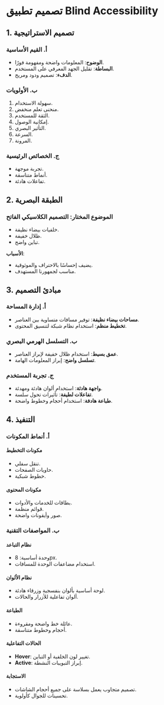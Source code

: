 # تصميم تطبيق Blind Accessibility

## 1. تصميم الاستراتيجية

### أ. القيم الأساسية

- **الوضوح**: المعلومات واضحة ومفهومة فورًا.
- **البساطة**: تقليل الجهد المعرفي على المستخدم.
- **الدفء**: تصميم ودود ومريح.

### ب. الأولويات

1. سهولة الاستخدام.
2. منحنى تعلم منخفض.
3. الثقة للمستخدم.
4. إمكانية الوصول.
5. التأثير البصري.
6. السرعة.
7. المرونة.

### ج. الخصائص الرئيسية

- تجربة موجهة.
- أنماط متناسقة.
- تفاعلات هادئة.

## 2. الطبقة البصرية

### الموضوع المختار: **التصميم الكلاسيكي الفاتح**

- خلفيات بيضاء نظيفة.
- ظلال خفيفة.
- تباين واضح.

**الأسباب**:

- يضيف إحساسًا بالاحتراف والموثوقية.
- مناسب لجمهورنا المستهدف.

## 3. مبادئ التصميم

### أ. إدارة المساحة

- **مساحات بيضاء نظيفة**: توفير مسافات متساوية بين العناصر.
- **تخطيط منظم**: استخدام نظام شبكة لتنسيق المحتوى.

### ب. التسلسل الهرمي البصري

- **عمق بسيط**: استخدام ظلال خفيفة لإبراز العناصر.
- **تسلسل واضح**: إبراز المعلومات الهامة.

### ج. تجربة المستخدم

- **واجهة هادئة**: استخدام ألوان هادئة ومهدئة.
- **تفاعلات لطيفة**: تأثيرات تحول سلسة.
- **طباعة هادفة**: استخدام أحجام وخطوط واضحة.

## 4. التنفيذ

### أ. أنماط المكونات

#### مكونات التخطيط

- تنقل سفلي.
- حاويات الصفحات.
- خطوط شبكية.

#### مكونات المحتوى

- بطاقات للخدمات والأدوات.
- قوائم منظمة.
- صور وأيقونات واضحة.

### ب. المواصفات التقنية

#### نظام التباعد

- وحدة أساسية: 8px.
- استخدام مضاعفات الوحدة للمسافات.

#### نظام الألوان

- لوحة أساسية بألوان بنفسجية وزرقاء هادئة.
- ألوان تفاعلية للأزرار والحالات.

#### الطباعة

- عائلة خط واضحة ومقروءة.
- أحجام وخطوط متناسقة.

#### الحالات التفاعلية

- **Hover**: تغيير لون الخلفية أو التباين.
- **Active**: إبراز التبويبات النشطة.

#### الاستجابة

- تصميم متجاوب يعمل بسلاسة على جميع أحجام الشاشات.
- تحسينات للجوال كأولوية.